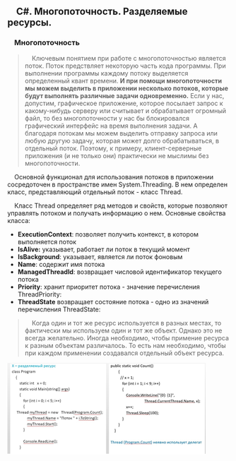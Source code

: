 ## &nbsp;&nbsp;&nbsp;&nbsp;С#. Многопоточность. Разделяемые ресурсы.
### &nbsp;&nbsp;&nbsp;&nbsp;Многопоточность

>&nbsp;&nbsp;&nbsp;&nbsp;Ключевым понятием при работе с многопоточностью является поток. Поток предствляет некоторую часть кода программы. При выполнении программы каждому потоку выделяется определенный квант времени. **И при помощи многопоточности мы можем выделить в приложении несколько потоков, которые будут выполнять различные задачи одновременно.** Если у нас, допустим, графическое приложение, которое посылает запрос к какому-нибудь серверу или считывает и обрабатывает огромный файл, то без многопоточности у нас бы блокировался графический интерфейс на время выполнения задачи. А благодаря потокам мы можем выделить отправку запроса или любую другую задачу, которая может долго обрабатываться, в отдельный поток. Поэтому, к примеру, клиент-серверные приложения (и не только они) практически не мыслимы без многопоточности.

&nbsp;&nbsp;&nbsp;&nbsp;Основной функционал для использования потоков в приложении сосредоточен в пространстве имен System.Threading. В нем определен класс, представляющий отдельный поток - класс Thread.  

&nbsp;&nbsp;&nbsp;&nbsp;Класс Thread определяет ряд методов и свойств, которые позволяют управлять потоком и получать информацию о нем. Основные свойства класса:

+ **ExecutionContext**: позволяет получить контекст, в котором выполняется поток
+ **IsAlive:** указывает, работает ли поток в текущий момент
+ **IsBackground**: указывает, является ли поток фоновым
+ **Name**: содержит имя потока
+ **ManagedThreadId**: возвращает числовой идентификатор текущего потока
+ **Priority**: хранит приоритет потока - значение перечисления ThreadPriority:
+ **ThreadState** возвращает состояние потока - одно из значений перечисления ThreadState:

>&nbsp;&nbsp;&nbsp;&nbsp;Когда один и тот же ресурс используется в разных местах, то фактически мы используем один и тот же объект. Однако это не всегда желательно. Иногда необходимо, чтобы примение ресурса к разным объектам различалось. То есть нам необходимо, чтобы при каждом применении создавался отдельный объект ресурса.  

![img_2.png](img_2.png)